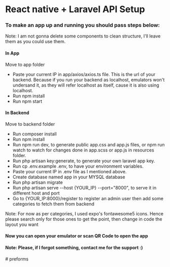 <h1>React native + Laravel API Setup</h1>

<h3>To make an app up and running you should pass steps below:</h3>
<p>Note: I am not gonna delete some components to clean structure, I'll leave them as you could use them.</p>

<h4>In App</h4>
<p>Move to app folder</p>
<ul>
    <li>Paste your current IP in app/axios/axios.ts file. This is the url of your backend. Because if you run your backend as localhost, emulators won't undersand it, as they will refer localhost as itself, cause it is also using localhost.</li>
    <li>Run npm install</li>
    <li>Run npm start</li>
</ul>

<h4>In Backend</h4>
<p>Move to backend folder</p>
<ul>
    <li>Run composer install</li>
    <li>Run npm install</li>
    <li>Run npm run dev, to generate public app.css and app.js files, or npm run watch to watch for changes done in app.scss or app.js in resources folder.</li>
    <li>Run php artisan key:generate, to generate your own laravel app key.</li>
    <li>Run cp .env.example .env, to have your environment variables.</li>
    <li>Paste your current IP in .env file as I mentioned above.</li>
    <li>Create database named app in your MYSQL database</li>
    <li>Run php artisan migrate</li>
    <li>Run php artisan serve --host {YOUR_IP} --port="8000", to serve it in different host and port</li>
    <li>Go to {YOUR_IP:8000}/register to register an admin user then add some categories to fetch them from backend</li>
</ul>
<p>Note: For now as per categories, I used expo's fontawesome5 icons. Hence please search only for those ones to get the point, then change in code the layout you want</p>

<h4>Now you can open your emulator or scan QR Code to open the app</h4>

<h4>Note: Please, if I forgot something, contact me for the support :)</h4>
# preforms
